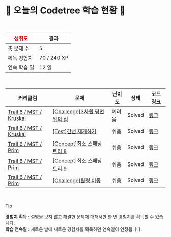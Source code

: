 # 🌲 오늘의 Codetree 학습 현황 🌲

<br />

| <span style="color:red;display:block;text-align:center;"> **성취도**</span> | 결과 |
|---|---|
| 총 문제 수 | 5 |
| 획득 경험치 | 70 / 240 XP |
| 연속 학습 일 | 12 일 |

<br />

|커리큘럼|문제|난이도|상태|코드 링크|
|---|---|---|---|---|
|[Trail 6 / MST / Kruskal](https://www.codetree.ai/trail-info/intermediate-high/)|[[Challenge]3차원 평면 위의 점](https://www.codetree.ai/trails/complete/curated-cards/challenge-point-on-a-three-dimensional-plane/)|어려움|Solved|[링크](https://github.com/SeongMoo98/CodeTree/blob/main/250320/3%EC%B0%A8%EC%9B%90%20%ED%8F%89%EB%A9%B4%20%EC%9C%84%EC%9D%98%20%EC%A0%90/point-on-a-three-dimensional-plane.py)|
|[Trail 6 / MST / Kruskal](https://www.codetree.ai/trail-info/intermediate-high/)|[[Test]간선 제거하기](https://www.codetree.ai/trails/complete/curated-cards/test-delete-edge/)|쉬움|Solved|[링크](https://github.com/SeongMoo98/CodeTree/blob/main/250320/%EA%B0%84%EC%84%A0%20%EC%A0%9C%EA%B1%B0%ED%95%98%EA%B8%B0/delete-edge.py)|
|[Trail 6 / MST / Prim](https://www.codetree.ai/trail-info/intermediate-high/)|[[Concept]최소 스패닝 트리 8](https://www.codetree.ai/trails/complete/curated-cards/intro-minimum-spanning-tree-8/)|쉬움|Solved|[링크](https://github.com/SeongMoo98/CodeTree/blob/main/250320/%EC%B5%9C%EC%86%8C%20%EC%8A%A4%ED%8C%A8%EB%8B%9D%20%ED%8A%B8%EB%A6%AC%208/minimum-spanning-tree-8.py)|
|[Trail 6 / MST / Prim](https://www.codetree.ai/trail-info/intermediate-high/)|[[Concept]최소 스패닝 트리 9](https://www.codetree.ai/trails/complete/curated-cards/intro-minimum-spanning-tree-9/)|쉬움|Solved|[링크](https://github.com/SeongMoo98/CodeTree/blob/main/250320/%EC%B5%9C%EC%86%8C%20%EC%8A%A4%ED%8C%A8%EB%8B%9D%20%ED%8A%B8%EB%A6%AC%209/minimum-spanning-tree-9.py)|
|[Trail 6 / MST / Prim](https://www.codetree.ai/trail-info/intermediate-high/)|[[Challenge]원형 이동](https://www.codetree.ai/trails/complete/curated-cards/challenge-circular-movement/)|쉬움|Solved|[링크](https://github.com/SeongMoo98/CodeTree/blob/main/250320/%EC%9B%90%ED%98%95%20%EC%9D%B4%EB%8F%99/circular-movement.py)|


<br />

> [!TIP]
> **경험치 획득** : 설명을 보지 않고 해결한 문제에 대해서만 한 번 경험치를 획득할 수 있습니다.  
> **학습 연속일** : 새로운 날에 새로운 경험치를 획득하면 연속일이 인정됩니다.

